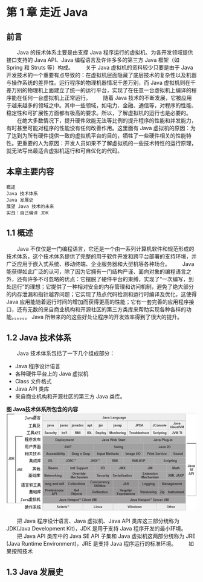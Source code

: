 # 第 1 章 走近 Java

## 前言
　　Java 的技术体系主要是由支撑 Java 程序运行的虚拟机、为各开发领域提供接口支持的 Java API、Java 编程语言及许许多多的第三方 Java 框架（如 Spring 和 Struts 等）构成。
　　关于 Java 虚拟机的资料较少只要是由于 Java 开发技术的一个重要有点导致的：在虚拟机层面隐藏了底层技术的复杂性以及机器与操作系统的差异性。运行程序的物理机器情况千差万别，而 Java 虚拟机则在千差万别的物理机上面建立了统一的运行平台，实现了在任意一台虚拟机上编译的程序能在任何一台虚拟机上正常运行。
　　随着 Java 技术的不断发展，它被应用于越来越多的领域之中。其中一些领域，如电力、金融、通信等，对程序的性能、稳定性和可扩展性方面都有极高的要求。所以，了解虚拟机的运行也是必要的。
　　在绝大多数情况下，提升硬件效能无法等比例的提升程序的性能和并发能力，有时甚至可能对程序的性能没有任何改善作用。这里面有 Java 虚拟机的原因：为了达到为所有硬件提供一致的虚拟机平台的目的，牺牲了一些硬件相关的性能特性。更重要的人为原因：开发人员如果不了解虚拟机的一些技术特性的运行原理，就无法写出最适合虚拟机运行和可自优化的代码。

## 本章主要内容
	概述
	Java 技术体系
	Java 发展史
	展望 Java 技术的未来
	实战：自己编译 JDK

## 1.1 概述
　　Java 不仅仅是一门编程语言，它还是一个由一系列计算机软件和规范形成的技术体系，这个技术体系提供了完整的用于软件开发和跨平台部署的支持环境，并广泛应用于嵌入式系统、移动终端、企业服务器和大型机等各种场合。
　　Java 能获得如此广泛的认可，除了因为它拥有一门结构严谨、面向对象的编程语言之外，还有许多不可忽略的优点：它摆脱了硬件平台的束缚，实现了“一次编写，到处运行”的理想；它提供了一种相对安全的内存管理和访问机制，避免了绝大部分的内存泄漏和指针越界问题；它实现了热点代码检测和运行时编译及优化，这使得 Java 应用能随着运行时间的增加而获得更高的性能；它有一套完善的应用程序接口，还有无数的来自商业机构和开源社区的第三方类库来帮助实现各种各样的功能。。。。。。 Java 所带来的的这些好处让程序的开发效率得到了很大的提升。

## 1.2 Java 技术体系
　　Java 技术体系包括了一下几个组成部分：
* Java 程序设计语言
* 各种硬件平台上的 Java 虚拟机
* Class 文件格式
* Java API 类库
* 来自商业机构和开源社区的第三方 Java 类库。

**图 Java技术体系所包含的内容**
![Java技术体系所包含的内容](./Java技术体系所包含的内容.jpg)

　　把 Java 程序设计语言、Java 虚拟机、Java API 类库这三部分统称为 JDK(Java Development Kit)，JDK 是用于支持 Java 程序开发的最小环境。
　　把 Java API 类库中的 Java SE API 子集和 Java 虚拟机这两部分统称为 JRE (Java Runtime Environment)，JRE 是支持 Java 程序运行的标准环境。
　　如果按照技术



## 1.3 Java 发展史

